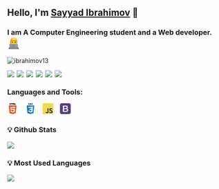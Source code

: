 ## Hello, I'm [Sayyad Ibrahimov](https://github.com/ibrahimov13) 👋

### I am A Computer Engineering student and a Web developer. <img src="https://raw.githubusercontent.com/heydrdev/devtools/main/emojis/telegram/man-technologist.gif" height="30" width="30" align="center" />


<p><img src="https://komarev.com/ghpvc/?username=ibrahimov13&label=Profile+Views&color=blue&style=plastic" alt="ibrahimov13"/></p>

[<img  width="22" src="https://unpkg.com/simple-icons@v4/icons/youtube.svg" align="left" />][Youtube]
[<img  width="22" src="https://unpkg.com/simple-icons@v4/icons/twitter.svg" align="left" />][Twitter]
[<img  width="22" src="https://unpkg.com/simple-icons@v4/icons/linkedin.svg" align="left" />][Linkedin]
[<img  width="22" src="https://unpkg.com/simple-icons@v4/icons/github.svg" align="left" />][Github]
[<img  width="22" src="https://unpkg.com/simple-icons@v4/icons/instagram.svg" align="left" />][Instagram]
[<img  width="22" src="https://unpkg.com/simple-icons@v4/icons/facebook.svg" align="left" />][Facebook]

<br>



### Languages and Tools:

<code><img src="https://raw.githubusercontent.com/github/explore/80688e429a7d4ef2fca1e82350fe8e3517d3494d/topics/html/html.png" width="25" height="25"></code>&nbsp;&nbsp;&nbsp;
<code><img src="https://raw.githubusercontent.com/github/explore/80688e429a7d4ef2fca1e82350fe8e3517d3494d/topics/css/css.png" width="25" height="25"></code>&nbsp;&nbsp;&nbsp;
<code><img src="https://raw.githubusercontent.com/github/explore/80688e429a7d4ef2fca1e82350fe8e3517d3494d/topics/javascript/javascript.png" width="25" height="25"></code>&nbsp;&nbsp;&nbsp;
<code><img src="https://raw.githubusercontent.com/github/explore/80688e429a7d4ef2fca1e82350fe8e3517d3494d/topics/bootstrap/bootstrap.png" width="25" height="25"></code>&nbsp;&nbsp;&nbsp;

### :bulb: Github Stats

<a href="https://github.com/ibrahimov13"><img align="center" src="https://github-readme-stats.vercel.app/api?username=ibrahimov13"></a>

### :bulb:  Most Used Languages

<a href="https://github.com/ibrahimov13"><img src="https://github-readme-stats.vercel.app/api/top-langs/?username=ibrahimov13&layout=compact" ></a>

[Youtube]: https://www.youtube.com
[Twitter]: https://twitter.com
[Linkedin]: https://www.linkedin.com/in/sayyadibrahimov/
[Github]: https://github.com
[Instagram]: https://www.instagram.com
[Facebook]: https://www.facebook.com
